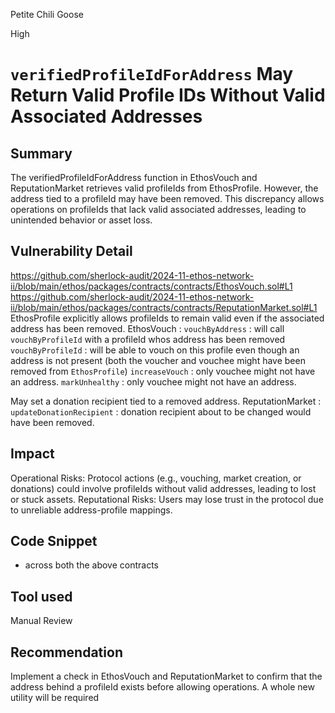 Petite Chili Goose

High

# `verifiedProfileIdForAddress` May Return Valid Profile IDs Without Valid Associated Addresses

## Summary
The verifiedProfileIdForAddress function in EthosVouch and ReputationMarket retrieves valid profileIds from EthosProfile. However, the address tied to a profileId may have been removed. This discrepancy allows operations on profileIds that lack valid associated addresses, leading to unintended behavior or asset loss.
## Vulnerability Detail
https://github.com/sherlock-audit/2024-11-ethos-network-ii/blob/main/ethos/packages/contracts/contracts/EthosVouch.sol#L1
https://github.com/sherlock-audit/2024-11-ethos-network-ii/blob/main/ethos/packages/contracts/contracts/ReputationMarket.sol#L1
EthosProfile explicitly allows profileIds to remain valid even if the associated address has been removed.
EthosVouch :
`vouchByAddress` : will call `vouchByProfileId` with a profileId whos address has been removed
`vouchByProfileId` : will be able to vouch on this profile even though an address is not present
(both the voucher and vouchee might have been removed from `EthosProfile`)
`increaseVouch` : only vouchee might not have an address.
`markUnhealthy` : only vouchee might not have an address.

May set a donation recipient tied to a removed address.
ReputationMarket :
`updateDonationRecipient` : donation recipient about to be changed would have been removed.
## Impact
Operational Risks:
    Protocol actions (e.g., vouching, market creation, or donations) could involve profileIds without valid addresses, leading to lost or stuck assets.
Reputational Risks:
    Users may lose trust in the protocol due to unreliable address-profile mappings.
## Code Snippet
- across both the above contracts
## Tool used
Manual Review

## Recommendation
Implement a check in EthosVouch and ReputationMarket to confirm that the address behind a profileId exists before allowing operations.
A whole new utility will be required